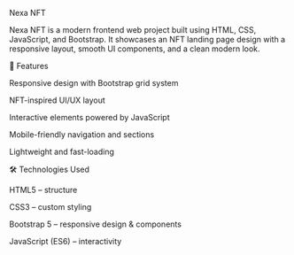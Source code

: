 Nexa NFT

Nexa NFT is a modern frontend web project built using HTML, CSS, JavaScript, and Bootstrap.
It showcases an NFT landing page design with a responsive layout, smooth UI components, and a clean modern look.

🚀 Features

Responsive design with Bootstrap grid system

NFT-inspired UI/UX layout

Interactive elements powered by JavaScript

Mobile-friendly navigation and sections

Lightweight and fast-loading

🛠️ Technologies Used

HTML5 – structure

CSS3 – custom styling

Bootstrap 5 – responsive design & components

JavaScript (ES6) – interactivity

